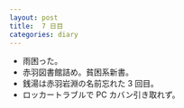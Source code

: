 ```yaml
---
layout: post
title:  7 日目
categories: diary
---
```


* 雨困った。
* 赤羽図書館詰め。貧困系新書。
* 銭湯は赤羽岩淵の名前忘れた 3 回目。
* ロッカートラブルで PC カバン引き取れず。
